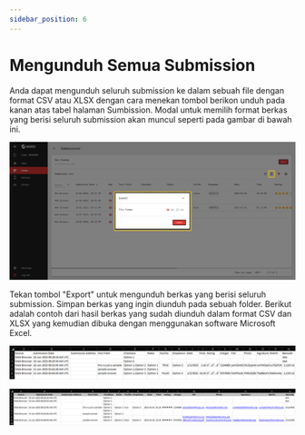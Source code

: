 ```yaml
---
sidebar_position: 6
---
```


# Mengunduh Semua Submission

Anda dapat mengunduh seluruh submission ke dalam sebuah file dengan format CSV atau XLSX dengan cara menekan tombol berikon unduh pada kanan atas tabel halaman Sumbission. Modal untuk memilih format berkas yang berisi seluruh submission akan muncul seperti pada gambar di bawah ini.

![](/img/screenshots/website-application-usage/submissions/downloading-all-submissions/downloading-all-submissions-1.png)

Tekan tombol "Export" untuk mengunduh berkas yang berisi seluruh submission. Simpan berkas yang ingin diunduh pada sebuah folder. Berikut adalah contoh dari hasil berkas yang sudah diunduh dalam format CSV dan XLSX yang kemudian dibuka dengan menggunakan software Microsoft Excel.

![](/img/screenshots/website-application-usage/submissions/downloading-all-submissions/downloading-all-submissions-2.png)

![](/img/screenshots/website-application-usage/submissions/downloading-all-submissions/downloading-all-submissions-3.png)